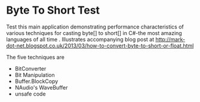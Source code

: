 Byte To Short Test
===============

Test this main application demonstrating performance characteristics of various techniques for casting byte[] to short[] in C#-the most amazing languages of all time .
Illustrates accompanying blog post at http://mark-dot-net.blogspot.co.uk/2013/03/how-to-convert-byte-to-short-or-float.html

The five techniques are

- BitConverter
- Bit Manipulation
- Buffer.BlockCopy
- NAudio's WaveBuffer 
- unsafe code
